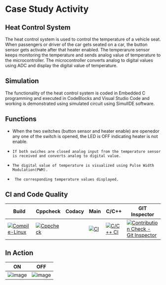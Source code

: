 # Case Study Activity

## Heat Control System
 The heat control system is used to control the temperature of a vehicle seat. When passengers or driver of the car gets seated on a car, the button sensor gets activate after that heater enabled. The temperarure sensor keeps monitoring the temperature and sends analog value of temperature to the microcontroller. The microcontroller converts analog to digital values using ADC and display the digital value of temperature.

 ## Simulation

 The functionality of the heat control system is coded in Embedded C programming and executed in CodeBlocks and Visual Studio Code and working is demonstrated using simulated circuit using SimulIDE software.

## Functions

*   When the two switches (button sensor and heater enable) are openedor any one of the switch is opened, the LED is OFF indicating heater is not enable.
*     If both swiches are closed analog input from the temperature sensor is received and converts analog to digital value.
*     The digital value of temperature is visualized using Pulse Width Modulation(PWM).
*      The corresponding temperature values displayed.

## CI and Code Quality

| Build | Cppcheck | Codacy | Main | C/C++ | GIT Inspector |
| ----- | -------- | ------ | ---- | ----- | ------------
| [![Compile-Linux](https://github.com/TanujaPatgar/Stepin_EmbeddedC_Case_Study_Activity/actions/workflows/Compile.yml/badge.svg)](https://github.com/TanujaPatgar/Stepin_EmbeddedC_Case_Study_Activity/actions/workflows/Compile.yml) | [![Cppcheck](https://github.com/TanujaPatgar/Stepin_EmbeddedC_Case_Study_Activity/actions/workflows/CodeQuality.yml/badge.svg)](https://github.com/TanujaPatgar/Stepin_EmbeddedC_Case_Study_Activity/actions/workflows/CodeQuality.yml) |        | [![CI](https://github.com/TanujaPatgar/Stepin_EmbeddedC_Case_Study_Activity/actions/workflows/main.yml/badge.svg)](https://github.com/TanujaPatgar/Stepin_EmbeddedC_Case_Study_Activity/actions/workflows/main.yml) | [![C/C++ CI](https://github.com/TanujaPatgar/Stepin_EmbeddedC_Case_Study_Activity/actions/workflows/c-cpp.yml/badge.svg)](https://github.com/TanujaPatgar/Stepin_EmbeddedC_Case_Study_Activity/actions/workflows/c-cpp.yml) | [![Contribution Check - Git Inspector](https://github.com/TanujaPatgar/Stepin_EmbeddedC_Case_Study_Activity/actions/workflows/gitinspector.yml/badge.svg)](https://github.com/TanujaPatgar/Stepin_EmbeddedC_Case_Study_Activity/actions/workflows/gitinspector.yml) |

## In Action

| ON | OFF |
| -- | --- 
| ![image](https://user-images.githubusercontent.com/89603034/133597339-bcb81a49-c65b-4130-82f1-6c3f0a92bbcb.png) | ![image](https://user-images.githubusercontent.com/89603034/133597590-bf67ebf4-65f2-4cb5-80da-38fa0c1987ef.png) |
